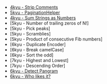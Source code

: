 * [4kyu - Strip Comments](https://github.com/ColdDirol/codewars-practice-java/blob/master/src/StripComments.java)
* [5kyu - PaginationHelper](https://github.com/ColdDirol/codewars-practice-java/blob/master/src/PaginationHelper.java)
* [4kyu - Sum Strings as Numbers](https://github.com/ColdDirol/codewars-practice-java/blob/master/src/SumStringsAsNumbers.java)
* [5kyu - Number of trailing zeros of N!]
* [5kyu - Pick peaks]
* [5kyu - Scramblies]
* [5kyu - Product of consecutive Fib numbers]
* [6kyu - Duplicate Encoder]
* [6kyu - Break camelCase]
* [6kyu - Sort the odd]
* [7kyu - Highest and Lowest]
* [7kyu - Descending Order]
* [6kyu - Detect Pangram](https://github.com/ColdDirol/codewars-practice-java/blob/master/src/DetectPangram.java)
* [6kyu - Who likes it?](https://github.com/ColdDirol/codewars-practice-java/blob/master/src/WhoLikesIt.java)
